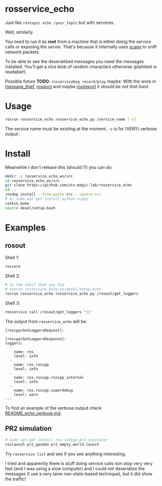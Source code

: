 # rosservice_echo
Just like `rostopic echo /your_topic` but with services.

Well, similarly.

You need to run it as **root** from a machine that is either doing the service calls or exposing the server. That's because it
internally uses [scapy](http://www.secdev.org/projects/scapy/) to sniff network packets.

To be able to see the deserialized messages you need the messages installed. You'll get a nice blob of random characters otherwise (plaintext is readable!).

Possible future **TODO**: `rosservicebag record/play` maybe. With the work in [message_thief](https://github.com/uts-magic-lab/message_thief), [rosduct](https://github.com/uts-magic-lab/rosduct) and maybe [rosimport](https://github.com/pyros-dev/rosimport) it should be *not that hard*.


# Usage

```bash
rosrun rosservice_echo rosservice_echo.py /service_name [-v]
```

The service name must be existing at the moment. `-v` is for (VERY) verbose output.

# Install

Meanwhile I don't release this (should I?) you can do:

```bash
mkdir -p rosservice_echo_ws/src
cd rosservice_echo_ws/src
git clone https://github.com/uts-magic-lab/rosservice_echo
cd ..
rosdep install --from-paths src --ignore-src
# Or sudo apt-get install python-scapy
catkin_make
source devel/setup.bash
```

# Examples

## rosout

Shell 1:

```bash
roscore
```

Shell 2:

```bash
# In the shell that you did
# source rosservice_echo_ws/devel/setup.bash
rosrun rosservice_echo rosservice_echo.py /rosout/get_loggers
```

Shell 3:

```bash
rosservice call /rosout/get_loggers "{}"
```

The output from `rosservice_echo` will be:

```
[roscpp/GetLoggersRequest]:

[roscpp/GetLoggersResponse]:
loggers: 
  - 
    name: ros
    level: info
  - 
    name: ros.roscpp
    level: info
  - 
    name: ros.roscpp.roscpp_internal
    level: info
  - 
    name: ros.roscpp.superdebug
    level: warn
---
```

To find an example of the verbose output check [README_echo_verbose.md](README_echo_verbose.md).


## PR2 simulation

```bash
# sudo apt-get install ros-indigo-pr2-simulator
roslaunch pr2_gazebo pr2_empty_world.launch
```

Try `rosservice list` and see if you see anything interesting.

I tried and apparently there is stuff doing service calls non stop very very fast (and I was using a slow computer) and I could not deserialize the messages (I use a very lame non-state-based technique), but it did show the traffic!
